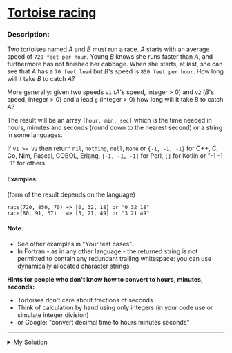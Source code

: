 # [Tortoise racing](https://www.codewars.com/kata/55e2adece53b4cdcb900006c)

### Description:

Two tortoises named _A_ and _B_ must run a race. _A_ starts with an average speed of `720 feet per hour`. Young _B_
knows she runs faster than _A_, and furthermore has not finished her cabbage.
When she starts, at last, she can see that _A_ has a `70 feet lead` but _B_'s speed is `850 feet per hour`.
How long will it take _B_ to catch _A_?

More generally:
given two speeds `v1` (_A_'s speed, integer > 0) and `v2` (_B_'s speed, integer > 0) and a lead `g` (integer > 0)
how long will it take _B_ to catch _A_?

The result will be an array `[hour, min, sec]` which is the time needed in hours, minutes and seconds (round down to the
nearest second)
or a string in some languages.

If `v1 >= v2` then return `nil`, `nothing`, `null`, `None` or `{-1, -1, -1}` for C++, C, Go, Nim, Pascal, COBOL, Erlang,
`[-1, -1, -1]` for Perl, `[]` for Kotlin or "-1 -1 -1" for others.

#### Examples:

(form of the result depends on the language)

```
race(720, 850, 70) => [0, 32, 18] or "0 32 18"
race(80, 91, 37)   => [3, 21, 49] or "3 21 49"
```

#### Note:

- See other examples in "Your test cases".
- In Fortran - as in any other language - the returned string is not permitted to contain any redundant trailing
  whitespace: you can use dynamically allocated character strings.

**Hints for people who don't know how to convert to hours, minutes, seconds:**

- Tortoises don't care about fractions of seconds
- Think of calculation by hand using only integers (in your code use or simulate integer division)
- or Google: "convert decimal time to hours minutes seconds"

---

<details><summary>My Solution</summary>

```js
function race(v1, v2, g) {
  if (v1 >= v2) return null // If the first tortoise is faster than or equal to the second tortoise, return null

  // Calculate the time needed for the second tortoise to catch the first in seconds
  let time = (g / (v2 - v1)) * 3600

  // Calculate the hour, minute, and second components
  let hour = Math.floor(time / 3600)
  let min = Math.floor((time % 3600) / 60)
  let sec = Math.floor(time % 60)

  // Return the time needed in [hour, min, sec] format
  return [hour, min, sec]
}
```

</details>

